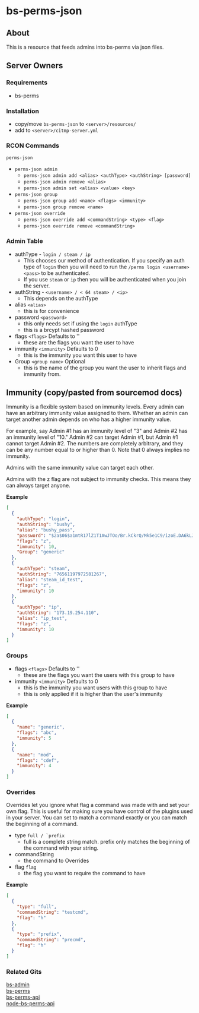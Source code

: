 # bs-perms-json

## About  
This is a resource that feeds admins into bs-perms via json files.

## Server Owners

### Requirements
- bs-perms

### Installation
- copy/move ``bs-perms-json`` to ``<server>/resources/``
- add to ``<server>/citmp-server.yml``

### RCON Commands
``perms-json``
* ``perms-json admin``  
  * ``perms-json admin add <alias> <authType> <authString> [password]``
  * ``perms-json admin remove <alias>``
  * ``perms-json admin set <alias> <value> <key>``
* ``perms-json group``
  * ``perms-json group add <name> <flags> <immunity>``
  * ``perms-json group remove <name>``
* ``perms-json override``
  * ``perms-json override add <commandString> <type> <flag>``
  * ``perms-json override remove <commandString>``

### Admin Table
* authType -  ``login / steam / ip``  
  * This chooses our method of authentication.
If you specify an auth type of ``login`` then you will need to run the ``/perms login <username> <pass>`` to be authenticated.
  * If you use ``steam`` or ``ip`` then you will be authenticated when you join the server.  
* authString - ``<username> / < 64 steam> / <ip>``
  * This depends on the authType
* alias ``<alias>``
  * this is for convenience
* password ``<password>``
  * this only needs set if using the ``login`` authType
  * this is a brcypt hashed password
* flags ``<flags>`` Defaults to ''
  * these are the flags you want the user to have
* immunity ``<immunity>`` Defaults to 0
  * this is the immunity you want this user to have
* Group ``<group name>`` Optional
  * this is the name of the group you want the user to inherit flags and immunity from.

## Immunity (copy/pasted from sourcemod docs)
Immunity is a flexible system based on immunity levels. Every admin can have an arbitrary immunity value assigned to them. Whether an admin can target another admin depends on who has a higher immunity value.

For example, say Admin #1 has an immunity level of "3" and Admin #2 has an immunity level of "10." Admin #2 can target Admin #1, but Admin #1 cannot target Admin #2. The numbers are completely arbitrary, and they can be any number equal to or higher than 0. Note that 0 always implies no immunity.

Admins with the same immunity value can target each other.

Admins with the z flag are not subject to immunity checks. This means they can always target anyone.


**Example**
```json
[
  {
    "authType": "login",
    "authString": "bushy",
    "alias": "bushy_pass",
    "password": "$2a$06$a1mtR17lZ1T1AwJTOo/Br.kCkrQ/Mk5e1C9/izoE.DA6kLJOThHWC",
    "flags": "z",
    "immunity": 10,
    "Group": "generic"
  },
  {
    "authType": "steam",
    "authString": "76561197972581267",
    "alias": "steam_id_test",
    "flags": "z",
    "immunity": 10
  },
  {
    "authType": "ip",
    "authString": "173.19.254.110",
    "alias": "ip_test",
    "flags": "z",
    "immunity": 10
  }
]
```


### Groups
* flags ``<flags>`` Defaults to ''
  * these are the flags you want the users with this group to have
* immunity ``<immunity>`` Defaults to 0
  * this is the immunity you want users with this group to have
  * this is only applied if it is higher than the user's immunity

**Example**
```json
[
  {
    "name": "generic",
    "flags": "abc",
    "immunity": 5
  },
  {
    "name": "mod",
    "flags": "cdef",
    "immunity": 4
  }
]
```

### Overrides  
Overrides let you ignore what flag a command was made with and set your own flag.  This is useful for making sure you have control of the plugins used in your server.  You can set to match a command exactly or you can match the beginning of a command.
* type ``full / `prefix``
  * full is a complete string match.  prefix only matches the beginning of the command with your string.
* commandString <command>
  * the command to Overrides
* flag ``flag``
  * the flag you want to require the command to have  


 **Example**
```json
[
  {
    "type": "full",
    "commandString": "testcmd",
    "flag": "h"
  },
  {
    "type": "prefix",
    "commandString": "precmd",
    "flag": "h"
  }
]
```


### Related Gits
[bs-admin](https://github.com/busheezy/bs-admin)  
[bs-perms](https://github.com/busheezy/bs-perms)   
[bs-perms-api](https://github.com/busheezy/bs-perms-api)  
[node-bs-perms-api](https://github.com/busheezy/node-bs-perms-api)  
